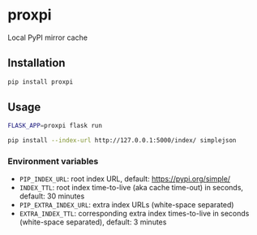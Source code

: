 # proxpi
Local PyPI mirror cache

## Installation
```bash
pip install proxpi
```

## Usage
```bash
FLASK_APP=proxpi flask run
```

```bash
pip install --index-url http://127.0.0.1:5000/index/ simplejson
```

### Environment variables
* `PIP_INDEX_URL`: root index URL, default: https://pypi.org/simple/
* `INDEX_TTL`: root index time-to-live (aka cache time-out) in seconds, default: 30
   minutes
* `PIP_EXTRA_INDEX_URL`: extra index URLs (white-space separated)
* `EXTRA_INDEX_TTL`: corresponding extra index times-to-live in seconds (white-space
   separated), default: 3 minutes
